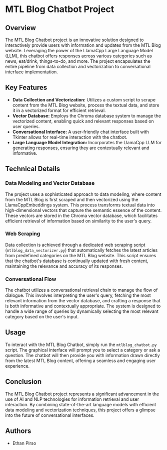 # MTL Blog Chatbot Project

## Overview
The MTL Blog Chatbot project is an innovative solution designed to interactively provide users with information and updates from the MTL Blog website. Leveraging the power of the LlamaCpp Large Language Model (LLM), this chatbot offers responses across various categories such as news, eat/drink, things-to-do, and more. The project encapsulates the entire pipeline from data collection and vectorization to conversational interface implementation.

## Key Features
- **Data Collection and Vectorization:** Utilizes a custom script to scrape content from the MTL Blog website, process the textual data, and store it in a vectorized format for efficient retrieval.
- **Vector Database:** Employs the Chroma database system to manage the vectorized content, enabling quick and relevant responses based on user queries.
- **Conversational Interface:** A user-friendly chat interface built with Tkinter allows for real-time interaction with the chatbot.
- **Large Language Model Integration:** Incorporates the LlamaCpp LLM for generating responses, ensuring they are contextually relevant and informative.

## Technical Details

### Data Modeling and Vector Database
The project uses a sophisticated approach to data modeling, where content from the MTL Blog is first scraped and then vectorized using the LlamaCppEmbeddings system. This process transforms textual data into high-dimensional vectors that capture the semantic essence of the content. These vectors are stored in the Chroma vector database, which facilitates efficient retrieval of information based on similarity to the user's query.

### Web Scraping
Data collection is achieved through a dedicated web scraping script (`mtlblog_data_vectorizer.py`) that automatically fetches the latest articles from predefined categories on the MTL Blog website. This script ensures that the chatbot's database is continually updated with fresh content, maintaining the relevance and accuracy of its responses.

### Conversational Flow
The chatbot utilizes a conversational retrieval chain to manage the flow of dialogue. This involves interpreting the user's query, fetching the most relevant information from the vector database, and crafting a response that is both informative and contextually appropriate. The system is designed to handle a wide range of queries by dynamically selecting the most relevant category based on the user's input.

## Usage
To interact with the MTL Blog Chatbot, simply run the `mtlblog_chatbot.py` script. The graphical interface will prompt you to select a category or ask a question. The chatbot will then provide you with information drawn directly from the latest MTL Blog content, offering a seamless and engaging user experience.

## Conclusion
The MTL Blog Chatbot project represents a significant advancement in the use of AI and NLP technologies for information retrieval and user interaction. By combining state-of-the-art language models with efficient data modeling and vectorization techniques, this project offers a glimpse into the future of conversational interfaces.

## Authors
- Ethan Pirso